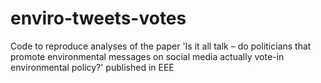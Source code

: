 # enviro-tweets-votes
Code to reproduce analyses of the paper 'Is it all talk – do politicians that promote environmental messages on social media actually vote-in environmental policy?' published in EEE
